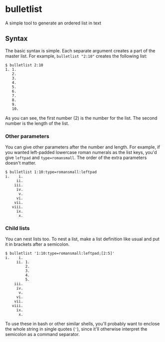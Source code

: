 # bulletlist
A simple tool to generate an ordered list in text

## Syntax
The basic syntax is simple. Each separate argument creates a part of the master list. For example, `bulletlist "2:10"` creates the following list:
```
$ bulletlist 2:10
1. 1.  
   2.  
   3.  
   4.  
   5.  
   6.  
   7.  
   8.  
   9.  
   10.
```
As you can see, the first number (2) is the number for the list. The second number is the length of the list.

### Other parameters
You can give other parameters after the number and length. For example, if you wanted left-padded lowercase roman numerals as the list keys, you'd give `leftpad` and `type=romansmall`. The order of the extra parameters doesn't matter.
```
$ bulletlist 1:10:type=romansmall:leftpad
i.    i.
     ii.
    iii.
     iv.
      v.
     vi.
    vii.
   viii.
     ix.
      x.
```

### Child lists
You can nest lists too. To nest a list, make a list definition like usual and put it in brackets after a semicolon.
```
$ bulletlist '1:10:type=romansmall:leftpad;[2:5]'
i.    i.
     ii. 1.
         2.
         3.
         4.
         5.
    iii.
     iv.
      v.
     vi.
    vii.
   viii.
     ix.
      x.
```
To use these in bash or other similar shells, you'll probably want to enclose the whole string in single quotes (`'`), since it'll otherwise interpret the semicolon as a command separator.
